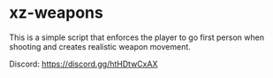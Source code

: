 # xz-weapons
This is a simple script that enforces the player to go first person when shooting and creates realistic weapon movement.

Discord: https://discord.gg/htHDtwCxAX

